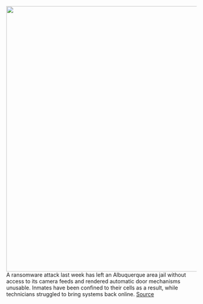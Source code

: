 <img src='https://cdn.vox-cdn.com/thumbor/vio_1d98L0Y0fD3huCrcWcmOI1U=/0x0:2040x1360/1200x800/filters:focal(857x517:1183x843)/cdn.vox-cdn.com/uploads/chorus_image/image/70375265/acastro_170621_1777_0008.0.jpg' width='700px' /><br/>
A ransomware attack last week has left an Albuquerque area jail without access to its camera feeds and rendered automatic door mechanisms unusable. Inmates have been confined to their cells as a result, while technicians struggled to bring systems back online.
<a href='https://www.theverge.com/2022/1/11/22878471/ransomware-attack-new-mexico-jail-lockdown-cameras-bernalillo-county'> Source <a/>